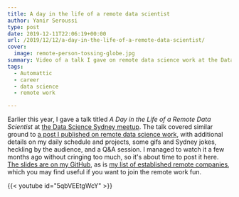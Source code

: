 ```yaml
---
title: A day in the life of a remote data scientist
author: Yanir Seroussi
type: post
date: 2019-12-11T22:06:19+00:00
url: /2019/12/12/a-day-in-the-life-of-a-remote-data-scientist/
cover:
  image: remote-person-tossing-globe.jpg
summary: Video of a talk I gave on remote data science work at the Data Science Sydney meetup.
tags:
  - Automattic
  - career
  - data science
  - remote work

---
```

Earlier this year, I gave a talk titled _A Day in the Life of a Remote Data Scientist_ at [the Data Science Sydney meetup][1]. The talk covered similar ground to [a post I published on remote data science work][2], with additional details on my daily schedule and projects, some gifs and Sydney jokes, heckling by the audience, and a Q&A session. I managed to watch it a few months ago without cringing too much, so it's about time to post it here. [The slides are on my GitHub][3], as is [my list of established remote companies][4], which you may find useful if you want to join the remote work fun.

<p>
  {{< youtube id="5qbVEEtgWcY" >}}
</p>

 [1]: https://www.meetup.com/Data-Science-Sydney/
 [2]: https://yanirseroussi.com/2018/11/03/reflections-on-remote-data-science-work/
 [3]: https://yanirs.github.io/talks/remote-data-scientist/
 [4]: https://github.com/yanirs/established-remote/
